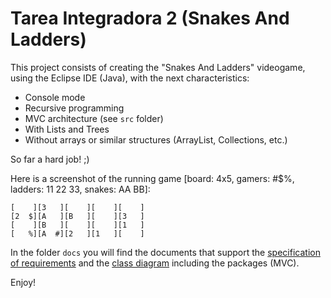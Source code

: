 # Tarea Integradora 2 (Snakes And Ladders)

This project consists of creating the "Snakes And Ladders" videogame, using the Eclipse IDE (Java), with the next characteristics:

- Console mode
- Recursive programming
- MVC architecture (see ```src``` folder)
- With Lists and Trees
- Without arrays or similar structures (ArrayList, Collections, etc.)

So far a hard job! ;)

Here is a screenshot of the running game [board: 4x5, gamers: #$%, ladders: 11 22 33, snakes: AA BB]:
```
[    ][3   ][    ][    ][    ]
[2  $][A   ][B   ][    ][3   ]
[    ][B   ][    ][    ][1   ]
[   %][A  #][2   ][1   ][    ]
```
In the folder ```docs``` you will find the documents that support the [specification of requirements](docs/REQUERIMIENTOS_FUNCIONALES.pdf) and the [class diagram](docs/ClassDiagram.pdf) including the packages (MVC).

Enjoy!
